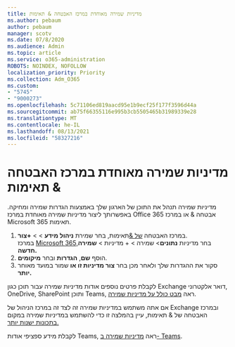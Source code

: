```yaml
---
title: מדיניות שמירה מאוחדת במרכז האבטחה & תאימות
ms.author: pebaum
author: pebaum
manager: scotv
ms.date: 07/8/2020
ms.audience: Admin
ms.topic: article
ms.service: o365-administration
ROBOTS: NOINDEX, NOFOLLOW
localization_priority: Priority
ms.collection: Adm_O365
ms.custom:
- "5745"
- "9000273"
ms.openlocfilehash: 5c71106ed819aacd95e1b9ecf25f177f3596d44a
ms.sourcegitcommit: ab75f66355116e995b3cb5505465b31989339e28
ms.translationtype: MT
ms.contentlocale: he-IL
ms.lasthandoff: 08/13/2021
ms.locfileid: "58327216"
---
```

# <a name="unified-retention-policies-in-the-security--compliance-center"></a>מדיניות שמירה מאוחדת במרכז האבטחה & תאימות

מדיניות שמירה תנהל את התוכן של הארגון שלך באמצעות הגדרות שמירה ומחיקה. באפשרותך ליצור מדיניות שמירה מאוחדת במרכז Office 365 אבטחה & או במרכז Microsoft 365 תאימות. 

1. במרכז האבטחה [של &](https://go.microsoft.com/fwlink/p/?linkid=2077143)תאימות, בחר שמירת **ניהול מידע**  >    >  **+צור**. <br/>
    במרכז [Microsoft 365,](https://go.microsoft.com/fwlink/p/?linkid=2077149)בחר מדיניות **נתונים**> שמירה > + מדיניות  >  **שמירה חדשה.**
2. הוסף **שם**, **הגדרות** ובחר **מיקומים**.
3. סקור את ההגדרות שלך ולאחר מכן בחר **צור מדיניות זו או** שמור במועד מאוחר **יותר.**  
      
לקבלת פרטים נוספים אודות מדיניות שמירה עבור תוכן כגון Exchange דואר אלקטרוני, OneDrive, SharePoint ותוכן Teams, ראה [מבט כולל על מדיניות שמירה](https://go.microsoft.com/fwlink/?linkid=2127785).  
    
אם אתה משתמש במדיניות שמירה זה לצד זה במרכז הניהול של Exchange ובמרכז האבטחה של & תאימות, עיין בהמלצה זו כדי להשתמש במדיניות שמירה במקום [בתכונות ישנות יותר.](https://docs.microsoft.com/microsoft-365/compliance/retention-policies#use-a-retention-policy-instead-of-older-features)  
    
לקבלת מידע ספציפי אודות Teams, ראה [מדיניות שמירה ב- Teams](https://docs.microsoft.com/microsoftteams/retention-policies).